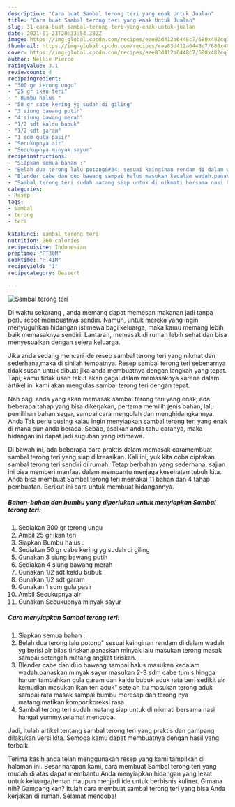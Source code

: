 ```yaml
---
description: "Cara buat Sambal terong teri yang enak Untuk Jualan"
title: "Cara buat Sambal terong teri yang enak Untuk Jualan"
slug: 31-cara-buat-sambal-terong-teri-yang-enak-untuk-jualan
date: 2021-01-23T20:33:54.382Z
image: https://img-global.cpcdn.com/recipes/eae83d412a6448c7/680x482cq70/sambal-terong-teri-foto-resep-utama.jpg
thumbnail: https://img-global.cpcdn.com/recipes/eae83d412a6448c7/680x482cq70/sambal-terong-teri-foto-resep-utama.jpg
cover: https://img-global.cpcdn.com/recipes/eae83d412a6448c7/680x482cq70/sambal-terong-teri-foto-resep-utama.jpg
author: Nellie Pierce
ratingvalue: 3.1
reviewcount: 4
recipeingredient:
- "300 gr terong ungu"
- "25 gr ikan teri"
- " Bumbu halus "
- "50 gr cabe kering yg sudah di giling"
- "3 siung bawang putih"
- "4 siung bawang merah"
- "1/2 sdt kaldu bubuk"
- "1/2 sdt garam"
- "1 sdm gula pasir"
- "Secukupnya air"
- "Secukupnya minyak sayur"
recipeinstructions:
- "Siapkan semua bahan :"
- "Belah dua terong lalu potong&#34; sesuai keinginan rendam di dalam wadah yg berisi air bilas tiriskan.panaskan minyak lalu masukan terong masak sampai setengah matang angkat tiriskan."
- "Blender cabe dan duo bawang sampai halus masukan kedalam wadah.panaskan minyak sayur masukan 2-3 sdm cabe tumis hingga harum tambahkan gula garam dan kaldu bubuk aduk rata beri sedikit air kemudian masukan ikan teri aduk&#34; setelah itu masukan terong aduk sampai rata masak sampai bumbu meresap dan terong nya matang.matikan kompor.koreksi rasa"
- "Sambal terong teri sudah matang siap untuk di nikmati bersama nasi hangat yummy.selamat mencoba."
categories:
- Resep
tags:
- sambal
- terong
- teri

katakunci: sambal terong teri 
nutrition: 260 calories
recipecuisine: Indonesian
preptime: "PT30M"
cooktime: "PT41M"
recipeyield: "1"
recipecategory: Dessert

---
```



![Sambal terong teri](https://img-global.cpcdn.com/recipes/eae83d412a6448c7/680x482cq70/sambal-terong-teri-foto-resep-utama.jpg)

Di waktu  sekarang , anda memang dapat memesan makanan jadi tanpa perlu repot membuatnya sendiri. Namun, untuk mereka yang ingin menyuguhkan hidangan istimewa bagi keluarga, maka kamu memang lebih baik memasaknya sendiri. Lantaran, memasak di rumah lebih sehat dan bisa menyesuaikan dengan selera keluarga.

Jika anda sedang mencari ide resep sambal terong teri yang nikmat dan sederhana,maka di sinilah tempatnya. Resep sambal terong teri  sebenarnya tidak susah untuk dibuat jika anda membuatnya dengan langkah yang tepat. Tapi, kamu tidak usah takut akan gagal dalam memasaknya 
karena dalam artikel ini kami akan mengulas sambal terong teri dengan tepat.  



Nah bagi anda yang akan memasak sambal terong teri yang enak, ada beberapa tahap yang bisa dikerjakan, pertama memilih jenis bahan, lalu pemilihan bahan segar, sampai cara mengolah dan menghidangkannya. Anda Tak perlu pusing kalau ingin menyiapkan sambal terong teri yang enak di mana pun anda berada. Sebab, asalkan anda  tahu caranya, maka hidangan ini dapat jadi suguhan yang istimewa.

Di bawah ini, ada beberapa cara praktis  dalam memasak caramembuat sambal terong teri yang siap dikreasikan. Kali ini, yuk kita coba ciptakan sambal terong teri sendiri di rumah. Tetap berbahan yang sederhana, sajian ini bisa memberi manfaat dalam membantu menjaga kesehatan tubuh kita. Anda bisa membuat Sambal terong teri memakai 11 bahan dan 4 tahap pembuatan. Berikut ini cara untuk membuat hidangannya.

<!--inarticleads1-->

##### Bahan-bahan dan bumbu yang diperlukan untuk menyiapkan Sambal terong teri:

1. Sediakan 300 gr terong ungu
1. Ambil 25 gr ikan teri
1. Siapkan  Bumbu halus :
1. Sediakan 50 gr cabe kering yg sudah di giling
1. Gunakan 3 siung bawang putih
1. Sediakan 4 siung bawang merah
1. Gunakan 1/2 sdt kaldu bubuk
1. Gunakan 1/2 sdt garam
1. Gunakan 1 sdm gula pasir
1. Ambil Secukupnya air
1. Gunakan Secukupnya minyak sayur




<!--inarticleads2-->

##### Cara menyiapkan Sambal terong teri:

1. Siapkan semua bahan :
1. Belah dua terong lalu potong&#34; sesuai keinginan rendam di dalam wadah yg berisi air bilas tiriskan.panaskan minyak lalu masukan terong masak sampai setengah matang angkat tiriskan.
1. Blender cabe dan duo bawang sampai halus masukan kedalam wadah.panaskan minyak sayur masukan 2-3 sdm cabe tumis hingga harum tambahkan gula garam dan kaldu bubuk aduk rata beri sedikit air kemudian masukan ikan teri aduk&#34; setelah itu masukan terong aduk sampai rata masak sampai bumbu meresap dan terong nya matang.matikan kompor.koreksi rasa
1. Sambal terong teri sudah matang siap untuk di nikmati bersama nasi hangat yummy.selamat mencoba.




Jadi, itulah artikel tentang  sambal terong teri  yang praktis dan gampang dilakukan versi kita. Semoga kamu dapat membuatnya dengan hasil yang terbaik. 

Terima kasih anda telah menggunakan resep yang kami tampilkan di halaman ini. Besar harapan kami, cara membuat  Sambal terong teri yang mudah di atas dapat membantu Anda menyiapkan hidangan yang lezat untuk keluarga/teman maupun menjadi ide untuk berbisnis kuliner. Gimana nih? Gampang kan? Itulah cara membuat sambal terong teri yang bisa Anda kerjakan di rumah. Selamat mencoba!

